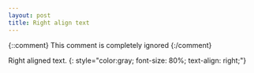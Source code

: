 ```yaml
---
layout: post
title: Right align text
---
```


{::comment}
This comment is completely ignored
{:/comment}

Right aligned text.
{: style="color:gray; font-size: 80%; text-align: right;"}
